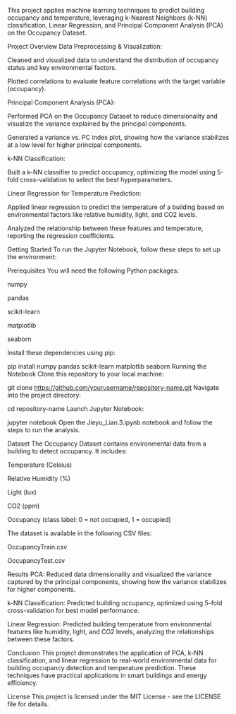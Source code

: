 This project applies machine learning techniques to predict building occupancy and temperature, leveraging k-Nearest Neighbors (k-NN) classification, Linear Regression, and Principal Component Analysis (PCA) on the Occupancy Dataset.

Project Overview
Data Preprocessing & Visualization:

Cleaned and visualized data to understand the distribution of occupancy status and key environmental factors.

Plotted correlations to evaluate feature correlations with the target variable (occupancy).

Principal Component Analysis (PCA):

Performed PCA on the Occupancy Dataset to reduce dimensionality and visualize the variance explained by the principal components.

Generated a variance vs. PC index plot, showing how the variance stabilizes at a low level for higher principal components.

k-NN Classification:

Built a k-NN classifier to predict occupancy, optimizing the model using 5-fold cross-validation to select the best hyperparameters.

Linear Regression for Temperature Prediction:

Applied linear regression to predict the temperature of a building based on environmental factors like relative humidity, light, and CO2 levels.

Analyzed the relationship between these features and temperature, reporting the regression coefficients.

Getting Started
To run the Jupyter Notebook, follow these steps to set up the environment:

Prerequisites
You will need the following Python packages:

numpy

pandas

scikit-learn

matplotlib

seaborn

Install these dependencies using pip:

pip install numpy pandas scikit-learn matplotlib seaborn
Running the Notebook
Clone this repository to your local machine:

git clone https://github.com/yourusername/repository-name.git
Navigate into the project directory:

cd repository-name
Launch Jupyter Notebook:

jupyter notebook
Open the Jieyu_Lian.3.ipynb notebook and follow the steps to run the analysis.

Dataset
The Occupancy Dataset contains environmental data from a building to detect occupancy. It includes:

Temperature (Celsius)

Relative Humidity (%)

Light (lux)

CO2 (ppm)

Occupancy (class label: 0 = not occupied, 1 = occupied)

The dataset is available in the following CSV files:

OccupancyTrain.csv

OccupancyTest.csv

Results
PCA: Reduced data dimensionality and visualized the variance captured by the principal components, showing how the variance stabilizes for higher components.

k-NN Classification: Predicted building occupancy, optimized using 5-fold cross-validation for best model performance.

Linear Regression: Predicted building temperature from environmental features like humidity, light, and CO2 levels, analyzing the relationships between these factors.

Conclusion
This project demonstrates the application of PCA, k-NN classification, and linear regression to real-world environmental data for building occupancy detection and temperature prediction. These techniques have practical applications in smart buildings and energy efficiency.

License
This project is licensed under the MIT License - see the LICENSE file for details.



